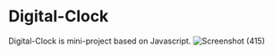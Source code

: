 # Digital-Clock
Digital-Clock is mini-project based on Javascript.
![Screenshot (415)](https://user-images.githubusercontent.com/112721868/209534130-49dec5c2-9f43-4c89-b742-d58f356f5589.png)
